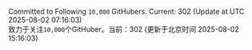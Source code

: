 Committed to Following `10,000` GitHubers. Current: <!-- FOLLOWING_COUNT -->302<!-- FOLLOWING_COUNT --> (Update at UTC <!-- LAST_UPDATED -->2025-08-02 07:16:03<!-- LAST_UPDATED -->)<br>
致力于关注`10,000`个GitHuber。当前：<!-- FOLLOWING_COUNT -->302<!-- FOLLOWING_COUNT --> (更新于北京时间 <!-- LAST_UPDATED_CST -->2025-08-02 15:16:03<!-- LAST_UPDATED_CST -->)
